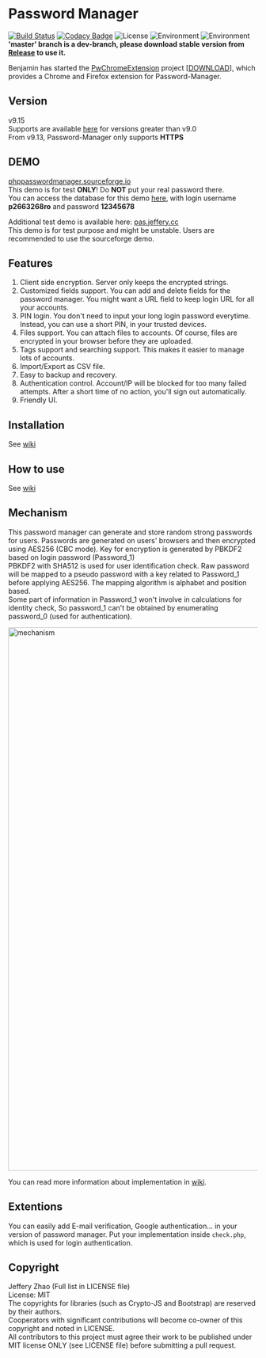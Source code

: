 # Password Manager  
[![Build Status](https://travis-ci.org/zeruniverse/Password-Manager.svg)](https://travis-ci.org/zeruniverse/Password-Manager)
[![Codacy Badge](https://api.codacy.com/project/badge/grade/b5d954be72144355aa258748cfd05bca)](https://www.codacy.com/app/zzy8200/Password-Manager)
![License](https://img.shields.io/github/license/zeruniverse/Password-Manager.svg)
![Environment](https://img.shields.io/badge/PHP-5.2+-blue.svg)
![Environment](https://img.shields.io/badge/MySQL-required-ff69b4.svg)     
**'master' branch is a dev-branch, please download stable version from [Release](https://github.com/zeruniverse/Password-Manager/releases) to use it.**      
  
Benjamin has started the [PwChromeExtension](https://github.com/BenjaminHae/PwChromeExtension) project [[DOWNLOAD](https://github.com/BenjaminHae/PwChromeExtension/releases/latest)], which provides a Chrome and Firefox extension for Password-Manager.  
  
## Version  
v9.15  
Supports are available [here](https://github.com/zeruniverse/Password-Manager/issues) for versions greater than v9.0   
From v9.13, Password-Manager only supports **HTTPS** 
  
## DEMO   
[phppasswordmanager.sourceforge.io](https://phppasswordmanager.sourceforge.io)  
This demo is for test **ONLY**! Do **NOT** put your real password there.  
You can access the database for this demo [here](https://mysql-p.sourceforge.net), with login username **p2663268ro** and password **12345678**   
  
Additional test demo is available here: [pas.jeffery.cc](http://pas.jeffery.cc/)  
This demo is for test purpose and might be unstable. Users are recommended to use the sourceforge demo.
    
## Features  
1. Client side encryption. Server only keeps the encrypted strings.  
2. Customized fields support. You can add and delete fields for the password manager. You might want a URL field to keep login URL for all your accounts.  
3. PIN login. You don't need to input your long login password everytime. Instead, you can use a short PIN, in your trusted devices.   
4. Files support. You can attach files to accounts. Of course, files are encrypted in your browser before they are uploaded.  
5. Tags support and searching support. This makes it easier to manage lots of accounts.  
6. Import/Export as CSV file.   
7. Easy to backup and recovery.  
8. Authentication control. Account/IP will be blocked for too many failed attempts. After a short time of no action, you'll sign out automatically.  
9. Friendly UI.  
    
## Installation  
See [wiki](https://github.com/zeruniverse/Password-Manager/wiki/Installation)   
  
## How to use
See [wiki](https://github.com/zeruniverse/Password-Manager/wiki)  

## Mechanism 
This password manager can generate and store random strong passwords for users. Passwords are generated on users' browsers and then encrypted using AES256 (CBC mode). Key for encryption is generated by PBKDF2 based on login password (Password_1)   
PBKDF2 with SHA512 is used for user identification check. Raw password will be mapped to a pseudo password with a key related to Password_1 before applying AES256. The mapping algorithm is alphabet and position based.    
Some part of information in Password_1 won't involve in calculations for identity check, So password_1 can't be obtained by enumerating password_0 (used for authentication).  
  
<img width="1098" alt="mechanism" src="https://cloud.githubusercontent.com/assets/4648756/13795540/b0dfde78-eabe-11e5-8407-e5904dad59d2.png">    
  
You can read more information about implementation in [wiki](https://github.com/zeruniverse/Password-Manager/wiki/Mechanism).  
  
## Extentions  
You can easily add E-mail verification, Google authentication... in your version of password manager. Put your implementation inside `check.php`, which is used for login authentication.   
  
## Copyright  
Jeffery Zhao (Full list in LICENSE file)   
License: MIT  
The copyrights for libraries (such as Crypto-JS and Bootstrap) are reserved by their authors.    
Cooperators with significant contributions will become co-owner of this copyright and noted in LICENSE.   
All contributors to this project must agree their work to be published under MIT license ONLY (see LICENSE file) before submitting a pull request.   
